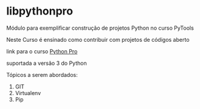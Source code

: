 # libpythonpro
Módulo para exemplificar construção de projetos Python no curso PyTools

Neste Curso é ensinado como contribuir com projetos de códigos aberto

link para o curso [Python Pro](https://www.python.pro.br/)

suportada a versão 3 do Python

Tópicos a serem abordados:
1. GIT
2. Virtualenv
3. Pip